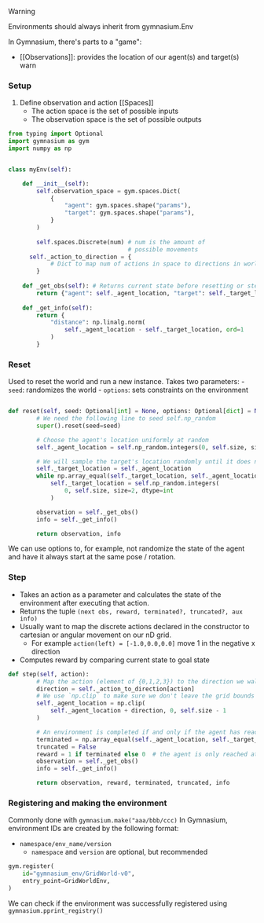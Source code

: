 >[!warning] 
>Environments should always inherit from gymnasium.Env

In Gymnasium, there's  parts to a "game":
- [[Observations]]: provides the location of our agent(s) and target(s)
warn

### Setup
1) Define observation and action [[Spaces]]
	- The action space is the set of possible inputs
	- The observation space is the set of possible outputs


```python
from typing import Optional
import gymnasium as gym
import numpy as np


class myEnv(self):

	def __init__(self):
		self.observation_space = gym.spaces.Dict(
            {
                "agent": gym.spaces.shape("params"),
                "target": gym.spaces.shape("params"),
            }
        )
        
		self.spaces.Discrete(num) # num is the amount of
								  # possible movements
	  self._action_to_direction = {
			# Dict to map num of actions in space to directions in world
		}
		
	def _get_obs(self): # Returns current state before resetting or stepping
        return {"agent": self._agent_location, "target": self._target_location}
        
    def _get_info(self):
        return {
            "distance": np.linalg.norm(
                self._agent_location - self._target_location, ord=1
            )
        }
```


### Reset 
Used to reset the world and run a new instance. 
Takes two parameters:
	- `seed`: randomizes the world
	- `options`: sets constraints on the environment

```python

def reset(self, seed: Optional[int] = None, options: Optional[dict] = None):
        # We need the following line to seed self.np_random
        super().reset(seed=seed)

        # Choose the agent's location uniformly at random
        self._agent_location = self.np_random.integers(0, self.size, size=2, dtype=int)

        # We will sample the target's location randomly until it does not coincide with the agent's location
        self._target_location = self._agent_location
        while np.array_equal(self._target_location, self._agent_location):
            self._target_location = self.np_random.integers(
                0, self.size, size=2, dtype=int
            )

        observation = self._get_obs()
        info = self._get_info()

        return observation, info
```

We can use options to, for example, not randomize the state of the agent and have it always start at the same pose / rotation.


### Step
- Takes an action as a parameter and calculates the state of the environment after executing that action.
- Returns the tuple `(next obs, reward, terminated?, truncated?, aux info)`
- Usually want to map the discrete actions declared in the constructor to cartesian or angular movement on our nD grid.
	- For example `action(left) = [-1.0,0.0,0.0]` move 1 in the negative x direction
- Computes reward by comparing current state to goal state

```python
def step(self, action):
        # Map the action (element of {0,1,2,3}) to the direction we walk in
        direction = self._action_to_direction[action]
        # We use `np.clip` to make sure we don't leave the grid bounds
        self._agent_location = np.clip(
            self._agent_location + direction, 0, self.size - 1
        )

        # An environment is completed if and only if the agent has reached the target
        terminated = np.array_equal(self._agent_location, self._target_location)
        truncated = False
        reward = 1 if terminated else 0  # the agent is only reached at the end of the episode
        observation = self._get_obs()
        info = self._get_info()

        return observation, reward, terminated, truncated, info
```


### Registering and making the environment
Commonly done with `gymnasium.make("aaa/bbb/ccc)`
In Gymnasium, environment IDs are created by the following format:
- `namespace/env_name/version`
	- `namespace` and `version` are optional, but recommended
```python
gym.register(
    id="gymnasium_env/GridWorld-v0",
    entry_point=GridWorldEnv,
)
```

We can check if the environment was successfully registered using `gymnasium.pprint_registry()`